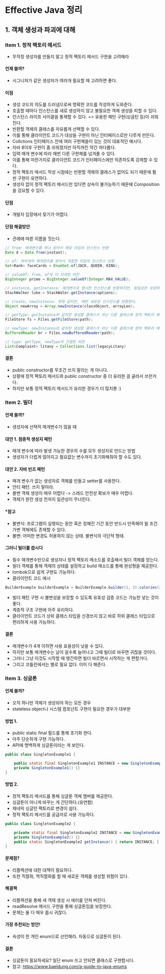 # Effective Java 정리
## 1. 객체 생성과 파괴에 대해
### Item 1. 정적 팩토리 메서드
- 무작정 생성자를 만들지 말고 정적 팩토리 메서드 구현을 고려해라
#### 언제 쓸까?
- 시그니처가 같은 생성자가 여러개 필요할 때 고려하면 좋다.
#### 이점
- 생성 코드의 의도를 드러냄으로써 명확한 코드를 작성하게 도와준다.
- 호출할 때마다 인스턴스를 새로 생성하지 않고 불필요한 객체 생성을 피할 수 있다.
- 인스턴스 라이프 사이클을 통제할 수 있다. => 유용한 패턴 구현(싱글턴 등)이 쉬워진다.
- 반환할 객체의 클래스를 자유롭게 선택할 수 있다.
- 이를 통해 클라이언트 코드가 대상을 구현이 아닌 인터페이스로만 다루게 만든다.
- Collctions 인터페이스 안에 여러 구현체들이 있는 것이 대표적인 예시다.
- 자바 8이후 구현이 좀 쉬워졌지만 아직까진 약간 까다롭다.
- 입력 매개 변수에 따라 매번 다른 구현체를 넘겨줄 수 있다.
- 이를 통해 마찬가지로 클라이언트 코드가 인터페이스에만 의존하도록 강제할 수 있다.
- 정적 팩토리 메서드 작성 시점에는 반환할 객체의 클래스가 없어도 되기 때문에 훨씬 구현이 유연하다.
- 생성자 없이 정적 팩토리 메서드만 있다면 상속이 불가능하기 때문에 Composition을 강요할 수 있다.
#### 단점
- 개발자 입장에서 찾기가 어렵다.
#### 단점 해결방안
- 관례에 따른 이름을 짓는다.
```java
// from: 매개변수를 하나 받아서 해당 타입의 인스턴스 반환
Date d = Date.from(instant);

// of: 여러개의 매개변수를 받아서 적합한 타입의 인스턴스 반환
Set<Rank> faceCards = EnumSet.of(JACK, QUEEN, KING);

// valueOf: from, of의 더 자세한 버전
BigInteger prime = BigInteger.valueOf(Integer.MAX_VALUE);

// instance, getInstance: 매개변수로 명시한 인스턴스를 반환하지만, 동일성은 보장하지 않는다.
StackWalker luke = StackWaler.getInstance(options);

// create, newInstance: 위와 같지만, 매번 새로운 인스턴스를 반환한다.
Object newArray = Array.newInstance(classObject, arrayLen);

// getType: getInstance와 같지만 생성할 클래스가 아닌 다른 클래스에 정적 팩토리 매서드가 존재한다.
FileStore fs = Files.getFileStore(path);

// newType: newInstance와 같지만 생성할 클래스가 아닌 다른 클래스에 정적 팩토리 매서드가 존재한다.
BufferedReader br = Files.newBufferedReader(path);

// type: getType, newType의 간결한 버전
List<Complaint> litany = Collections.list(legacyLitany)
```

#### 결론
- public constructor를 무조건 쓰지 말라는 게 아니다.
- 상황에 정적 팩토리 메서드와 public constructor 중 더 유리한 걸 골라서 쓰란거다.
- 하지만 보통 정적 팩토리 메서드가 유리한 경우가 더 많지롱 :)

### Item 2. 빌더
#### 언제 쓸까?
- 생성자에 선택적 매개변수가 많을 때

#### 대안 1. 점층적 생성자 패턴
- 매개 변수에 따라 발생 가능한 경우의 수를 모두 생성자로 만드는 방법
- 생성자가 더럽게 많아지고 필요없는 변수까지 초기화해줘야 할 수도 있다.

#### 대안 2. 자바 빈즈 패턴
- 매개 변수가 없는 생성자로 객체를 만들고 setter를 사용한다.
- 안티 패턴. 쓰지 말아라.
- 불변 객체 생성이 매우 어렵다 -> 스레드 안전성 확보가 매우 어렵다.
- 객체가 완전 생성 전까지 일관성이 무너진다.

#### *참고
- 불변식: 프로그램이 실행되는 동안 혹은 정해진 기간 동안 반드시 만족해야 될 조건. 가변 객체에도 존재할 수 있다.
- 불변: 어떠한 변경도 허용하지 않는 상태. 불변식의 극단적 형태.

#### 그러니 빌더를 씁시다
- 필수 매개변수만으로 생성자나 정적 팩토리 메소드를 호출해서 빌더 객체를 얻는다.
- 빌더 객체를 통해 객체의 상태를 설정하고 build 메소드를 통해 완성형을 제공한다.
- lombok으로 쉽게 구현도 가능하다.
- 클라이언트 코드 예시
```java
BuilderExample builderExample = BuilderExample.builder(1, 3).calories(2).build();
```
- 빌더 패턴 구현 시 불변성을 보장할 수 있도록 유효성 검증 코드는 가능한 넣는 것이 좋다.
- 계층적 구조 구현에 아주 유리하다.
- 클라이언트 코드가 상위 클래스 타입을 신경쓰지 않고 바로 하위 클래스 타입으로 편리하게 사용 가능하다.

#### 결론
- 매개변수가 4개 이하면 사용 효용성이 낮을 수 있다.
- 하지만 보통 매개변수는 날이 갈수록 늘어나고 그때 빌더로 바꾸면 귀찮을 것이다.
- 그러니 그냥 이것도 시작할 때 앵간하면 빌더 바르면서 시작하는 게 편할거다.
- 그리고 코틀린에서는 별로 필요 없다. 이미 다 해준다.

### Item 3. 싱글톤
#### 언제 쓸까?
- 오직 하나만 객체가 생성되야 하는 모든 경우
- stateless object나 시스템 컴포넌트 구현이 필요한 경우가 대부분 

#### 방법 1.
- public static final 필드를 통해 초기화 한다.
- 아주 단순하게 구현 가능하다.
- API에 명백하게 싱글톤이라는 게 보인다.
```java
public class SingletonExample1 {

    public static final SingletonExample1 INSTANCE = new SingletonExample1();
    private SingletonExample1() {}
}
```

#### 방법 2.
- 정적 팩토리 메서드를 통해 싱글톤 객체 멤버를 제공한다.
- 싱글톤이 아니게 바꾸는 게 간단하다.(유연함)
- 제네릭 싱글턴 팩토리로 변경이 쉽다.
- 정적 팩토리 메서드를 공급자로 사용 가능하다.
```java
public class SingletonExample2 {

    private static final SingletonExample2 INSTANCE = new SingletonExample2();
    private SingletonExample2() {}   
    public static SingletonExample2 getInstance() { return INSTANCE; }
}
```

#### 문제점?
- 리플렉션에 대한 대책이 필요하다.
- 또한 직렬화, 역직렬화를 할 때 새로운 객체를 생성할 위험이 있다.

#### 해결책
- 리플렉션을 통해 새 객체 생성 시 에러를 던져 버린다.
- readResolve 메서드 구현을 통해 싱글톤임을 보장한다.
- 문제는 둘 다 매우 몹시 귀찮다.

#### 가장 추천되는 방안!
- 속성이 한 개인 enum으로 선언해라. 자동으로 싱글톤이 된다.

#### 결론
- 싱글톤이 필요하세요? 일단 enum 쓰고 안되면 클래스로 구현합시다.
- 참고: https://www.baeldung.com/a-guide-to-java-enums

